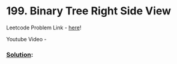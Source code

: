 # 199. Binary Tree Right Side View 

Leetcode Problem Link - [here](https://leetcode.com/problems/binary-tree-right-side-view/description/?envType=study-plan-v2&envId=top-100-liked)!

Youtube Video - 

### [Solution]():

```cpp

```
